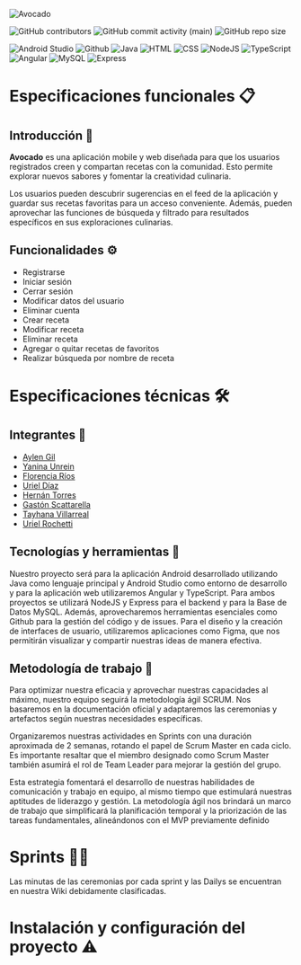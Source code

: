 
![Avocado](https://github.com/Uriel-98/Avocado-ISPC/assets/83288126/adbc153f-b11f-4b17-8e0a-998581f94b0a)

![GitHub contributors](https://img.shields.io/github/contributors/Nervios-de-Acero/tesis-avocado?style=plastic&label=Colaboradores&labelColor=transparent&color=green)
![GitHub commit activity (main)](https://img.shields.io/github/commit-activity/t/Nervios-de-Acero/tesis-avocado/main?style=plastic&label=main%20commits&color=yellow)
![GitHub repo size](https://img.shields.io/github/repo-size/Nervios-de-Acero/tesis-avocado?style=plastic&label=tama%C3%B1o&color=%234d3636)

![Android Studio](https://img.shields.io/badge/Android_Studio-%233DDC84?style=for-the-badge&logo=androidstudio&logoColor=white)
![Github](https://img.shields.io/badge/Github-%23181717?style=for-the-badge&logo=github&logoColor=white)
![Java](https://img.shields.io/badge/Java-ED8B00?style=for-the-badge&logo=java&logoColor=white)
![HTML](https://img.shields.io/badge/HTML5-E34F26?style=for-the-badge&logo=html5&logoColor=white)
![CSS](https://img.shields.io/badge/CSS3-1572B6?style=for-the-badge&logo=css3&logoColor=white)
![NodeJS](https://img.shields.io/badge/Node.js-43853D?style=for-the-badge&logo=node.js&logoColor=white)
![TypeScript](https://img.shields.io/badge/TypeScript-007ACC?style=for-the-badge&logo=typescript&logoColor=white)
![Angular](https://img.shields.io/badge/Angular-DD0031?style=for-the-badge&logo=angular&logoColor=white)
![MySQL](https://img.shields.io/badge/MySQL-00000F?style=for-the-badge&logo=mysql&logoColor=white)
![Express](https://img.shields.io/badge/Express.js-404D59?style=for-the-badge)

# Especificaciones funcionales :clipboard:


## Introducción 🌟
**Avocado** es una aplicación mobile y web diseñada para que los usuarios registrados creen y compartan recetas con la comunidad. Esto permite explorar nuevos sabores y fomentar la creatividad culinaria.

Los usuarios pueden descubrir sugerencias en el feed de la aplicación y guardar sus recetas favoritas para un acceso conveniente. Además, pueden aprovechar las funciones de búsqueda y filtrado para resultados específicos en sus exploraciones culinarias.


## Funcionalidades :gear:
- Registrarse
- Iniciar sesión
- Cerrar sesión
- Modificar datos del usuario
- Eliminar cuenta
- Crear receta
- Modificar receta
- Eliminar receta
- Agregar o quitar recetas de favoritos
- Realizar búsqueda por nombre de receta

# Especificaciones técnicas 🛠️

## Integrantes 👥
- [Aylen Gil](https://github.com/Loreaylen)
- [Yanina Unrein](https://github.com/Yanina-Unrein)
- [Florencia Ríos](https://github.com/FlorenciaItati)
- [Uriel Díaz](https://github.com/Uriel-98)
- [Hernán Torres](https://github.com/HernanRT)
- [Gastón Scattarella](https://github.com/GastonSca)
- [Tayhana Villarreal](https://github.com/TayVillarreal)
- [Uriel Rochetti](https://github.com/RochettiUriel)
 
## Tecnologías y herramientas 🚀

Nuestro proyecto será para la aplicación Android desarrollado utilizando Java como lenguaje principal y Android Studio como entorno de desarrollo y para la aplicación web utilizaremos Angular y TypeScript. Para ambos proyectos se utilizará NodeJS y Express para el backend y para la Base de Datos MySQL. Además, aprovecharemos herramientas esenciales como Github para la gestión del código y de issues. Para el diseño y la creación de interfaces de usuario, utilizaremos aplicaciones como Figma, que nos permitirán visualizar y compartir nuestras ideas de manera efectiva.

## Metodología de trabajo 🔄

Para optimizar nuestra eficacia y aprovechar nuestras capacidades al máximo, nuestro equipo seguirá la metodología ágil SCRUM. Nos basaremos en la documentación oficial y adaptaremos las ceremonias y artefactos según nuestras necesidades específicas.

Organizaremos nuestras actividades en Sprints con una duración aproximada de 2 semanas, rotando el papel de Scrum Master en cada ciclo. Es importante resaltar que el miembro designado como Scrum Master también asumirá el rol de Team Leader para mejorar la gestión del grupo.

Esta estrategia fomentará el desarrollo de nuestras habilidades de comunicación y trabajo en equipo, al mismo tiempo que estimulará nuestras aptitudes de liderazgo y gestión. La metodología ágil nos brindará un marco de trabajo que simplificará la planificación temporal y la priorización de las tareas fundamentales, alineándonos con el MVP previamente definido

# Sprints 🏃‍♂️

Las minutas de las ceremonias por cada sprint y las Dailys se encuentran en nuestra Wiki debidamente clasificadas.

# Instalación y configuración del proyecto ⚠️

